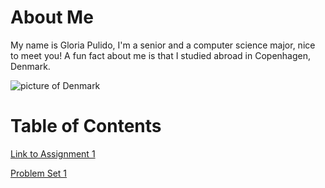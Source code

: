 # About Me
My name is Gloria Pulido, I'm a senior and a computer science major, nice to meet you! A fun fact about me is that I studied abroad in Copenhagen, Denmark. 

![picture of Denmark](https://media.cntraveler.com/photos/5bfdb12a1b3466234d8136c5/master/pass/GettyImages-1045586638.jpg)


# Table of Contents
[Link to Assignment 1](assignments/assignment1.md)

[Problem Set 1](assignments/pset1.md)
